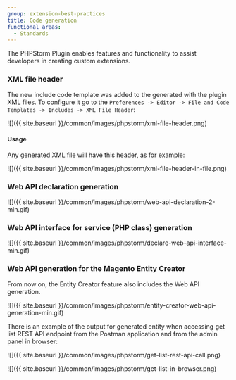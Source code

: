 ```yaml
---
group: extension-best-practices
title: Code generation
functional_areas:
  - Standards
---
```


The PHPStorm Plugin enables features and functionality to assist developers in creating custom extensions.

### XML file header

The new include code template was added to the generated with the plugin XML files.
To configure it go to the `Preferences -> Editor -> File and Code Templates -> Includes -> XML File Header`:

![]({{ site.baseurl }}/common/images/phpstorm/xml-file-header.png)

#### Usage

Any generated XML file will have this header, as for example:

![]({{ site.baseurl }}/common/images/phpstorm/xml-file-header-in-file.png)

### Web API declaration generation

![]({{ site.baseurl }}/common/images/phpstorm/web-api-declaration-2-min.gif)

### Web API interface for service (PHP class) generation

![]({{ site.baseurl }}/common/images/phpstorm/declare-web-api-interface-min.gif)

### Web API generation for the Magento Entity Creator

From now on, the Entity Creator feature also includes the Web API generation.

![]({{ site.baseurl }}/common/images/phpstorm/entity-creator-web-api-generation-min.gif)

There is an example of the output for generated entity when accessing get list REST API endpoint from the Postman application and from the admin panel in browser:

![]({{ site.baseurl }}/common/images/phpstorm/get-list-rest-api-call.png)

![]({{ site.baseurl }}/common/images/phpstorm/get-list-in-browser.png)
